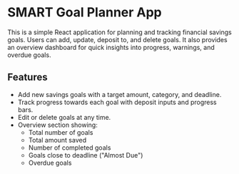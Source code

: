 #  SMART Goal Planner App

This is a simple React application for planning and tracking financial savings goals. Users can add, update, deposit to, and delete goals. It also provides an overview dashboard for quick insights into progress, warnings, and overdue goals.

##  Features

- Add new savings goals with a target amount, category, and deadline.
- Track progress towards each goal with deposit inputs and progress bars.
- Edit or delete goals at any time.
- Overview section showing:
  - Total number of goals
  - Total amount saved
  - Number of completed goals
  - Goals close to deadline ("Almost Due")
  - Overdue goals